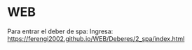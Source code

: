 # WEB

Para entrar el deber de spa: Ingresa:
https://ferengi2002.github.io/WEB/Deberes/2_spa/index.html
